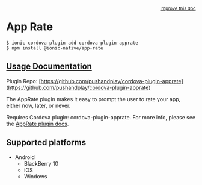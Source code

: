 <a style="float:right;font-size:12px;" href="http://github.com/ionic-team/ionic-native/edit/master/src/@ionic-native/plugins/app-rate/index.ts#L198">
  Improve this doc
</a>

# App Rate

```
$ ionic cordova plugin add cordova-plugin-apprate
$ npm install @ionic-native/app-rate
```

## [Usage Documentation](https://ionicframework.com/docs/native/app-rate/)

Plugin Repo: [https://github.com/pushandplay/cordova-plugin-apprate](https://github.com/pushandplay/cordova-plugin-apprate)

The AppRate plugin makes it easy to prompt the user to rate your app, either now, later, or never.

Requires Cordova plugin: cordova-plugin-apprate. For more info, please see the [AppRate plugin docs](https://github.com/pushandplay/cordova-plugin-apprate).

## Supported platforms

- Android
  - BlackBerry 10
  - iOS
  - Windows
  



